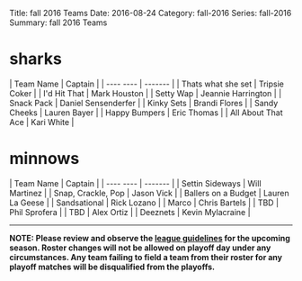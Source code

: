 Title: fall 2016 Teams
Date: 2016-08-24
Category: fall-2016
Series: fall-2016
Summary: fall 2016 Teams

sharks
=====
| Team Name | Captain |
| ---- ---- | ------- |
| Thats what she set | Tripsie Coker |
| I'd Hit That | Mark Houston |
| Setty Wap | Jeannie Harrington |
| Snack Pack | Daniel Sensenderfer |
| Kinky Sets | Brandi Flores |
| Sandy Cheeks | Lauren Bayer |
| Happy Bumpers | Eric Thomas |
| All About That Ace | Kari White |


minnows
=====
| Team Name | Captain |
| ---- ---- | ------- |
| Settin Sideways | Will Martinez |
| Snap, Crackle, Pop | Jason Vick |
| Ballers on a Budget | Lauren La Geese |
| Sandsational | Rick Lozano |
| Marco | Chris Bartels |
| TBD | Phil Sprofera |
| TBD | Alex Ortiz |
| Deeznets | Kevin Mylacraine |



---
**NOTE: Please review and observe the [league guidelines]({filename}/pages/leagueguidelines.md) for the upcoming season. Roster changes will not be allowed on playoff day under any circumstances. Any team failing to field a team from their roster for any playoff matches will be disqualified from the playoffs.**

